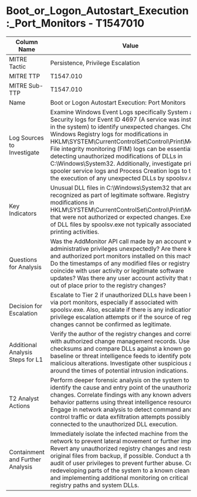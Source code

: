# Boot_or_Logon_Autostart_Execution:_Port_Monitors - T1547010

| Column Name | Value |
|-------------|-------|
| MITRE Tactic | Persistence, Privilege Escalation |
| MITRE TTP | T1547.010 |
| MITRE Sub-TTP | T1547.010 |
| Name | Boot or Logon Autostart Execution: Port Monitors |
| Log Sources to Investigate | Examine Windows Event Logs specifically System and Security logs for Event ID 4697 (A service was installed in the system) to identify unexpected changes. Check the Windows Registry logs for modifications in HKLM\SYSTEM\CurrentControlSet\Control\Print\Monitors. File integrity monitoring (FIM) logs can be essential for detecting unauthorized modifications of DLLs in C:\Windows\System32. Additionally, investigate print spooler service logs and Process Creation logs to trace the execution of any unexpected DLLs by spoolsv.exe. |
| Key Indicators | Unusual DLL files in C:\Windows\System32 that are not recognized as part of legitimate software. Registry modifications in HKLM\SYSTEM\CurrentControlSet\Control\Print\Monitors that were not authorized or expected changes. Execution of DLL files by spoolsv.exe not typically associated with printing activities. |
| Questions for Analysis | Was the AddMonitor API call made by an account with administrative privileges unexpectedly? Are there known and authorized port monitors installed on this machine? Do the timestamps of any modified files or registry values coincide with user activity or legitimate software updates? Was there any user account activity that seems out of place prior to the registry changes? |
| Decision for Escalation | Escalate to Tier 2 if unauthorized DLLs have been loaded via port monitors, especially if associated with spoolsv.exe. Also, escalate if there is any indication of privilege escalation attempts or if the source of registry changes cannot be confirmed as legitimate. |
| Additional Analysis Steps for L1 | Verify the author of the registry changes and correlate with authorized change management records. Use checksums and compare DLLs against a known good baseline or threat intelligence feeds to identify potentially malicious alterations. Investigate other suspicious activity around the times of potential intrusion indications. |
| T2 Analyst Actions | Perform deeper forensic analysis on the system to identify the cause and entry point of the unauthorized changes. Correlate findings with any known adversary behavior patterns using threat intelligence resources. Engage in network analysis to detect command and control traffic or data exfiltration attempts possibly connected to the unauthorized DLL execution. |
| Containment and Further Analysis | Immediately isolate the infected machine from the network to prevent lateral movement or further impact. Revert any unauthorized registry changes and restore original files from backup, if possible. Conduct a thorough audit of user privileges to prevent further abuse. Consider redeveloping parts of the system to a known clean state and implementing additional monitoring on critical registry paths and system DLLs. |
